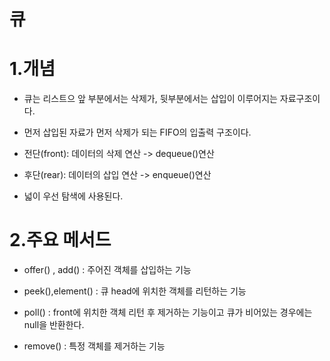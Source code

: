 # 큐

# 1.개념

- 큐는 리스트으 앞 부분에서는 삭제가, 뒷부분에서는 삽입이 이루어지는 자료구조이다.


- 먼저 삽입된 자료가 먼저 삭제가 되는 FIFO의 입출력 구조이다.


- 전단(front): 데이터의 삭제 연산 -> dequeue()연산


- 후단(rear): 데이터의 삽입 연산 -> enqueue()연산


- 넓이 우선 탐색에 사용된다.


# 2.주요 메서드

- offer() , add() : 주어진 객체를 삽입하는 기능


- peek(),element() : 큐 head에 위치한 객체를 리턴하는 기능


- poll() : front에 위치한 객체 리턴 후 제거하는 기능이고 큐가 비어있는 경우에는 null을 반환한다.


- remove() : 특정 객체를 제거하는 기능



